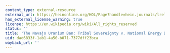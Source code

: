 ```yaml
---
content_type: external-resource
external_url: https://heinonline.org/HOL/Page?handle=hein.journals/lrel26&div=27&g_sent=1&casa_token=&collection=journals
has_external_license_warning: true
license: https://en.wikipedia.org/wiki/All_rights_reserved
status: ''
title: 'The Navajo Uranium Ban: Tribal Sovereignty v. National Energy Demands'
uid: dad6833f-1ab1-4a50-b071-7377dff23bca
wayback_url: ''
---
```

